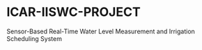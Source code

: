 # ICAR-IISWC-PROJECT
 Sensor-Based Real-Time Water Level Measurement and Irrigation Scheduling System
